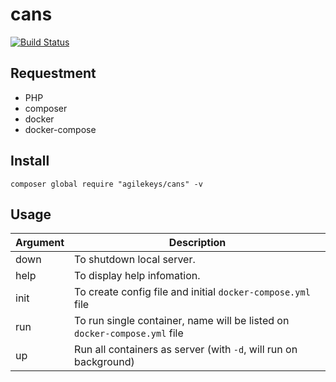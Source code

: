 # cans

[![Build Status](https://travis-ci.com/agilekeys/cans.svg?branch=master)](https://travis-ci.com/agilekeys/cans)

## Requestment
* PHP
* composer
* docker
* docker-compose


## Install
```
composer global require "agilekeys/cans" -v
```

## Usage

Argument | Description
------------ | -------------
down | To shutdown local server.
help | To display help infomation.
init | To create config file and initial `docker-compose.yml` file
run | To run single container, name will be listed on `docker-compose.yml` file
up | Run all containers as server (with `-d`, will run on background)



